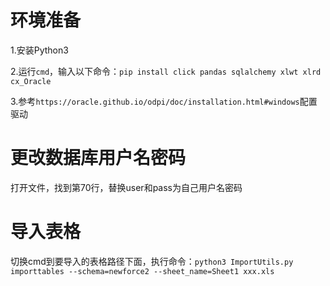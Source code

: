 # 环境准备

1.安装Python3

2.运行`cmd`，输入以下命令：`pip install click pandas sqlalchemy xlwt xlrd  cx_Oracle`

3.参考`https://oracle.github.io/odpi/doc/installation.html#windows`配置驱动



# 更改数据库用户名密码

打开文件，找到第70行，替换user和pass为自己用户名密码

# 导入表格

切换cmd到要导入的表格路径下面，执行命令：`python3 ImportUtils.py importtables --schema=newforce2 --sheet_name=Sheet1 xxx.xls`